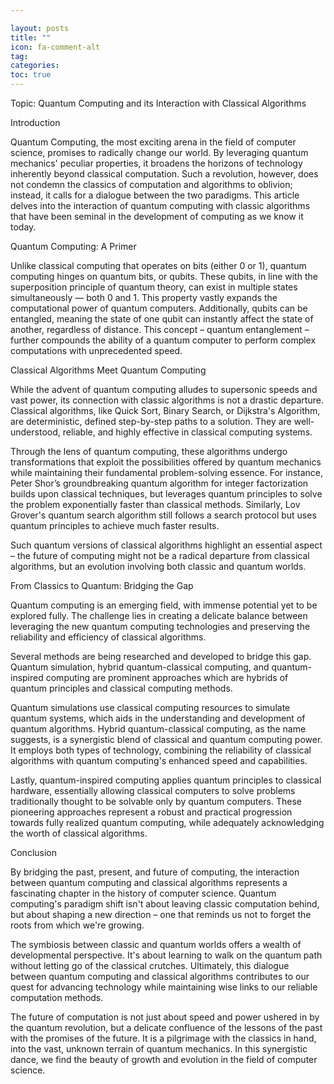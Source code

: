 ```yaml
---

layout: posts
title: ""
icon: fa-comment-alt
tag: 
categories: 
toc: true
---
```



Topic: Quantum Computing and its Interaction with Classical Algorithms

Introduction

Quantum Computing, the most exciting arena in the field of computer science, promises to radically change our world. By leveraging quantum mechanics' peculiar properties, it broadens the horizons of technology inherently beyond classical computation. Such a revolution, however, does not condemn the classics of computation and algorithms to oblivion; instead, it calls for a dialogue between the two paradigms. This article delves into the interaction of quantum computing with classic algorithms that have been seminal in the development of computing as we know it today.

Quantum Computing: A Primer

Unlike classical computing that operates on bits (either 0 or 1), quantum computing hinges on quantum bits, or qubits. These qubits, in line with the superposition principle of quantum theory, can exist in multiple states simultaneously — both 0 and 1. This property vastly expands the computational power of quantum computers. Additionally, qubits can be entangled, meaning the state of one qubit can instantly affect the state of another, regardless of distance. This concept – quantum entanglement – further compounds the ability of a quantum computer to perform complex computations with unprecedented speed.

Classical Algorithms Meet Quantum Computing

While the advent of quantum computing alludes to supersonic speeds and vast power, its connection with classic algorithms is not a drastic departure. Classical algorithms, like Quick Sort, Binary Search, or Dijkstra's Algorithm, are deterministic, defined step-by-step paths to a solution. They are well-understood, reliable, and highly effective in classical computing systems.

Through the lens of quantum computing, these algorithms undergo transformations that exploit the possibilities offered by quantum mechanics while maintaining their fundamental problem-solving essence. For instance, Peter Shor’s groundbreaking quantum algorithm for integer factorization builds upon classical techniques, but leverages quantum principles to solve the problem exponentially faster than classical methods. Similarly, Lov Grover's quantum search algorithm still follows a search protocol but uses quantum principles to achieve much faster results.

Such quantum versions of classical algorithms highlight an essential aspect – the future of computing might not be a radical departure from classical algorithms, but an evolution involving both classic and quantum worlds.

From Classics to Quantum: Bridging the Gap

Quantum computing is an emerging field, with immense potential yet to be explored fully. The challenge lies in creating a delicate balance between leveraging the new quantum computing technologies and preserving the reliability and efficiency of classical algorithms.

Several methods are being researched and developed to bridge this gap. Quantum simulation, hybrid quantum-classical computing, and quantum-inspired computing are prominent approaches which are hybrids of quantum principles and classical computing methods.

Quantum simulations use classical computing resources to simulate quantum systems, which aids in the understanding and development of quantum algorithms. Hybrid quantum-classical computing, as the name suggests, is a synergistic blend of classical and quantum computing power. It employs both types of technology, combining the reliability of classical algorithms with quantum computing's enhanced speed and capabilities.

Lastly, quantum-inspired computing applies quantum principles to classical hardware, essentially allowing classical computers to solve problems traditionally thought to be solvable only by quantum computers. These pioneering approaches represent a robust and practical progression towards fully realized quantum computing, while adequately acknowledging the worth of classical algorithms.

Conclusion

By bridging the past, present, and future of computing, the interaction between quantum computing and classical algorithms represents a fascinating chapter in the history of computer science. Quantum computing's paradigm shift isn't about leaving classic computation behind, but about shaping a new direction – one that reminds us not to forget the roots from which we're growing.

The symbiosis between classic and quantum worlds offers a wealth of developmental perspective. It's about learning to walk on the quantum path without letting go of the classical crutches. Ultimately, this dialogue between quantum computing and classical algorithms contributes to our quest for advancing technology while maintaining wise links to our reliable computation methods.

The future of computation is not just about speed and power ushered in by the quantum revolution, but a delicate confluence of the lessons of the past with the promises of the future. It is a pilgrimage with the classics in hand, into the vast, unknown terrain of quantum mechanics. In this synergistic dance, we find the beauty of growth and evolution in the field of computer science.
